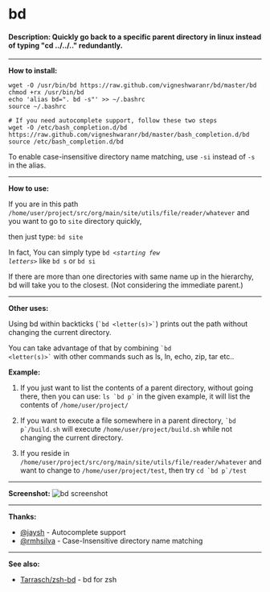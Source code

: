 # bd

#### Description: Quickly go back to a specific parent directory in linux instead of typing "cd ../../.." redundantly.

---

**How to install:**

```shell
wget -O /usr/bin/bd https://raw.github.com/vigneshwaranr/bd/master/bd
chmod +rx /usr/bin/bd
echo 'alias bd=". bd -s"' >> ~/.bashrc
source ~/.bashrc

# If you need autocomplete support, follow these two steps
wget -O /etc/bash_completion.d/bd https://raw.github.com/vigneshwaranr/bd/master/bash_completion.d/bd
source /etc/bash_completion.d/bd
```

To enable case-insensitive directory name matching, use `-si` instead of `-s` in the alias.

---

**How to use:**

If you are in this path `/home/user/project/src/org/main/site/utils/file/reader/whatever`
and you want to go to `site` directory quickly, 

then just type:
     `bd site`

In fact, You can simply type <code>bd *\<starting few letters\>*</code> like `bd s` or `bd si`

If there are more than one directories with same name up in the hierarchy, bd will take you to the closest. (Not considering the immediate parent.)

---

**Other uses:**

Using bd within backticks (<code>\`bd \<letter(s)\>\`</code>) prints out the path without changing the current directory.

You can take advantage of that by combining <code>\`bd \<letter(s)\>\`</code> with other commands such as ls, ln, echo, zip, tar etc..

**Example:**

1. If you just want to list the contents of a parent directory,
   without going there, then you can use:
		<code>ls \`bd p\`</code>
   in the given example, it will list the contents of 
             `/home/user/project/`

2. If you want to execute a file somewhere in a parent directory,
            <code>\`bd p\`/build.sh</code>
   will execute `/home/user/project/build.sh` while not changing the
   current directory.

3. If you reside in `/home/user/project/src/org/main/site/utils/file/reader/whatever`
   and want to change to `/home/user/project/test`, then try
            <code>cd \`bd p\`/test</code>

---

**Screenshot:**
![bd screenshot](screenshot/bd.png "Screenshot that shows some of several ways to use bd")


---

**Thanks:**
* [@jaysh](https://github.com/jaysh) - Autocomplete support
* [@rmhsilva](https://github.com/rmhsilva) - Case-Insensitive directory name matching

---

**See also:**
* [Tarrasch/zsh-bd](https://github.com/Tarrasch/zsh-bd) - bd for zsh
